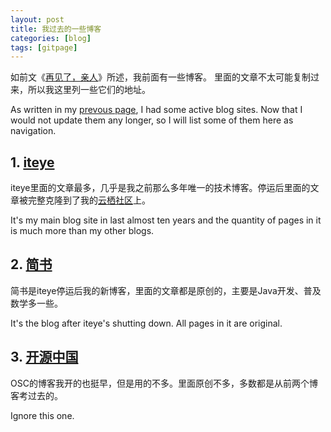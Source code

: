 ```yaml
---
layout: post
title: 我过去的一些博客
categories: [blog]
tags: [gitpage]
---
```


如前文《[再见了，亲人](/helloGitPage/)》所述，我前面有一些博客。
里面的文章不太可能复制过来，所以我这里列一些它们的地址。

As written in my [prevous page](/helloGitPage/), I had some active blog sites. 
Now that I would not update them any longer, so I will list some of them here as navigation.

## 1. [iteye](https://somefuture.iteye.com/)
iteye里面的文章最多，几乎是我之前那么多年唯一的技术博客。停运后里面的文章被完整克隆到了我的[云栖社区](https://yq.aliyun.com/users/vvpt2disbyxfe)上。

It's my main blog site in last almost ten years and the quantity of pages in it is much more than my other blogs.

## 2. [简书](https://www.jianshu.com/u/7d3181e9dcca)
简书是iteye停运后我的新博客，里面的文章都是原创的，主要是Java开发、普及数学多一些。

It's the blog after iteye's shutting down. All pages in it are original.

## 3. [开源中国](https://my.oschina.net/davelet)
OSC的博客我开的也挺早，但是用的不多。里面原创不多，多数都是从前两个博客考过去的。

Ignore this one.

